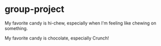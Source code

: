 # group-project

My favorite candy is hi-chew, especially when I'm feeling like chewing on something.

My favorite candy is chocolate,
especially Crunch!
